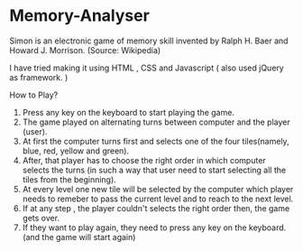 # Memory-Analyser
Simon is an electronic game of memory skill invented by Ralph H. Baer and Howard J. Morrison. (Source: Wikipedia)

I have tried making it using HTML , CSS and Javascript ( also used jQuery as framework. )

How to Play?

1. Press any key on the keyboard to start playing the game.
2. The game played on alternating turns between computer and the player (user).
3. At first the computer turns first and selects one of the four tiles(namely, blue, red, yellow and green).
4. After, that player has to choose the right order in which computer selects the turns (in such a way that user need to start selecting all the tiles from the beginning).
5. At every level one new tile will be selected by the computer which player needs to remeber to pass the current level and to reach to the next level.
6. If at any step , the player couldn't selects the right order then, the game gets over.
7. If they want to play again, they need to press any key on the keyboard.(and the game will start again)
